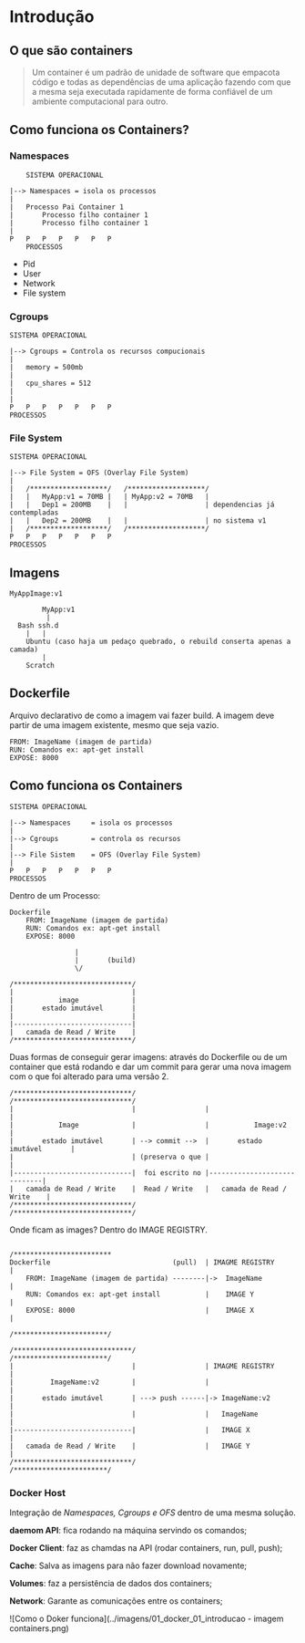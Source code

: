 # Introdução

## O que são containers

> Um container é um padrão de unidade de software que empacota código e todas
> as dependências de uma aplicação fazendo com que a mesma seja executada
> rapidamente de forma confiável de um ambiente computacional para outro.

## Como funciona os Containers?

### Namespaces

        SISTEMA OPERACIONAL

    |--> Namespaces = isola os processos
    |
    |   Processo Pai Container 1
    |       Processo filho container 1
    |       Processo filho container 1
    |
    P   P   P   P   P   P   P
        PROCESSOS

* Pid
* User
* Network
* File system

### Cgroups

    SISTEMA OPERACIONAL

    |--> Cgroups = Controla os recursos compucionais
    |
    |   memory = 500mb
    |       
    |   cpu_shares = 512
    |
    |
    P   P   P   P   P   P   P
    PROCESSOS

### File System

    SISTEMA OPERACIONAL

    |--> File System = OFS (Overlay File System)
    |
    |   /*******************/   /*******************/
    |   |   MyApp:v1 = 70MB |   | MyApp:v2 = 70MB   |
    |   |   Dep1 = 200MB    |   |                   | dependencias já contempladas
    |   |   Dep2 = 200MB    |   |                   | no sistema v1
    |   /*******************/   /*******************/
    P   P   P   P   P   P   P
    PROCESSOS

## Imagens

    MyAppImage:v1

            MyApp:v1
             |
      Bash ssh.d   
        |   |
        Ubuntu (caso haja um pedaço quebrado, o rebuild conserta apenas a camada)
            |
        Scratch

## Dockerfile

Arquivo declarativo de como a imagem vai fazer build. A imagem deve partir de
uma imagem existente, mesmo que seja vazio.

    FROM: ImageName (imagem de partida)
    RUN: Comandos ex: apt-get install
    EXPOSE: 8000

## Como funciona os Containers

    SISTEMA OPERACIONAL

    |--> Namespaces     = isola os processos
    |
    |--> Cgroups        = controla os recursos
    |
    |--> File Sistem    = OFS (Overlay File System)
    |
    P   P   P   P   P   P   P
    PROCESSOS

Dentro de um Processo:

    Dockerfile
        FROM: ImageName (imagem de partida)
        RUN: Comandos ex: apt-get install
        EXPOSE: 8000

                    |
                    |       (build)
                    \/

    /*****************************/
    |                             |
    |           image             |
    |       estado imutável       |
    |                             |
    |-----------------------------|
    |   camada de Read / Write    |
    /*****************************/

Duas formas de conseguir gerar imagens: através do Dockerfile ou de um container
que está rodando e dar um commit para gerar uma nova imagem com o que foi alterado
para uma versão 2.

    /*****************************/                 /*****************************/
    |                             |                 |                             |
    |           Image             |                 |           Image:v2          |
    |       estado imutável       | --> commit -->  |       estado imutável       |
    |                             | (preserva o que |                             |
    |-----------------------------|  foi escrito no |-----------------------------|
    |   camada de Read / Write    |  Read / Write   |   camada de Read / Write    |
    /*****************************/                 /*****************************/

Onde ficam as images? Dentro do IMAGE REGISTRY.

                                                    /************************
    Dockerfile                              (pull)  | IMAGME REGISTRY       |
        FROM: ImageName (imagem de partida) --------|->  ImageName          |
        RUN: Comandos ex: apt-get install           |    IMAGE Y            |
        EXPOSE: 8000                                |    IMAGE X            |
                                                    /***********************/

    /*****************************/                 /***********************/
    |                             |                 | IMAGME REGISTRY       |
    |         ImageName:v2        |                 |                       |
    |       estado imutável       | ---> push ------|-> ImageName:v2        |
    |                             |                 |   ImageName           |
    |-----------------------------|                 |   IMAGE X             |
    |   camada de Read / Write    |                 |   IMAGE Y             |
    /*****************************/                 /***********************/

### Docker Host

Integração de _Namespaces, Cgroups e OFS_ dentro de uma mesma solução.

**daemom API**: fica rodando na máquina servindo os comandos;

**Docker Client**: faz as chamdas na API (rodar containers, run, pull, push);

**Cache**: Salva as imagens para não fazer download novamente;

**Volumes**: faz a persistência de dados dos containers;

**Network**: Garante as comunicações entre os containers;

![Como o Doker funciona](../imagens/01_docker_01_introducao - imagem containers.png)
